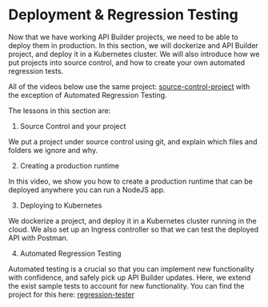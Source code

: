 # Deployment & Regression Testing

Now that we have working API Builder projects, we need to be able to deploy them in production. In this section, we will dockerize and API Builder project, and deploy it in a Kubernetes cluster. We will also introduce how we put projects into source control, and how to create your own automated regression tests.

All of the videos below use the same project: [source-control-project](https://github.com/Axway-API-Builder-Ext/Axway-University/tree/main/section-4) with the exception of Automated Regression Testing.

The lessons in this section are:

1. Source Control and your project

We put a project under source control using git, and explain which files and folders we ignore and why.

2. Creating a production runtime

In this video, we show you how to create a production runtime that can be deployed anywhere you can run a NodeJS app.

3. Deploying to Kubernetes

We dockerize a project, and deploy it in a Kubernetes cluster running in the cloud. We also set up an Ingress controller so that we can test the deployed API with Postman.

4. Automated Regression Testing

Automated testing is a crucial so that you can implement new functionality with confidence, and safely pick up API Builder updates. Here, we extend the exist sample tests to account for new functionality. You can find the project for this here: [regression-tester](https://github.com/Axway-API-Builder-Ext/Axway-University/tree/main/section-4/regression-tester)
